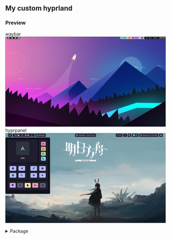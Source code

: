 ## My custom hyprland

### Preview
waybar
![image1](./asset/preview/img1.png)
hyprpanel
![image2](./asset/preview/img2.png)
<!-- ### Dependencies -->
<details>
    <summary>Package</summary>
    <ul>
        <li><a href="https://github.com/hyprwm/Hyprland">hyprland</a></li>
        <li><a href="https://github.com/catppuccin">catppuccin</a></li>
        <li><a href="https://github.com/Alexays/Waybar">waybar</a></li>
        <li><a href="https://hg.sr.ht/~scoopta/wofi">wofi</a></li>
        <li><a href="https://github.com/mortie/swaylock-effects">hyprlock</a></li>
        <li><a href="https://github.com/Mange/rofi-emoji">rofi-emoji</a></li>
        <li><a href="https://github.com/ryanoasis/nerd-fonts">neft-font</a></li>
        <li><a href="https://hyprpanel.com/">hyprpanel</a></li>
        <li><a href="https://github.com/ArtsyMacaw/wlogout">wlogout</a></li>
        <li>...</li>
    </ul>
</details>